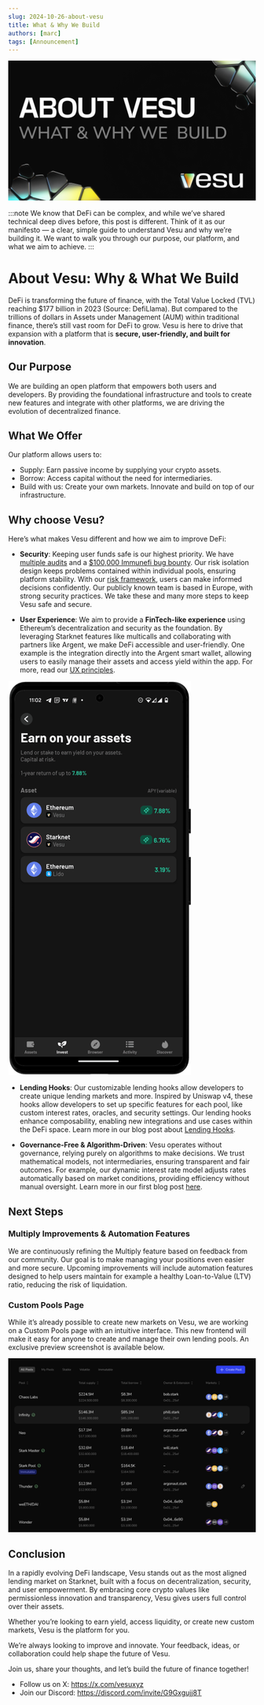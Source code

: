 ```yaml
---
slug: 2024-10-26-about-vesu
title: What & Why We Build
authors: [marc]
tags: [Announcement]
---
```


![About Vesu: Why & What We Build](about-vesu.png)


:::note
We know that DeFi can be complex, and while we’ve shared technical deep dives before, this post is different. Think of it as our manifesto — a clear, simple guide to understand Vesu and why we’re building it. We want to walk you through our purpose, our platform, and what we aim to achieve.
:::

# About Vesu: Why & What We Build

DeFi is transforming the future of finance, with the Total Value Locked (TVL) reaching $177 billion in 2023 (Source: DefiLlama). But compared to the trillions of dollars in Assets under Management (AUM) within traditional finance, there’s still vast room for DeFi to grow. Vesu is here to drive that expansion  with a platform that is **secure, user-friendly, and built for innovation**.

## Our Purpose

We are building an open platform that empowers both users and developers. By providing the foundational infrastructure and tools to create new features and integrate with other platforms, we are driving the evolution of decentralized finance.

## What We Offer

Our platform allows users to:

- Supply: Earn passive income by supplying your crypto assets.
- Borrow: Access capital without the need for intermediaries.
- Build with us: Create your own markets. Innovate and build on top of our infrastructure.

## Why choose Vesu?

Here’s what makes Vesu different and how we aim to improve DeFi:

- **Security**: Keeping user funds safe is our highest priority. We have [multiple audits](https://docs.vesu.xyz/security/security-audit) and a [$100,000 Immunefi bug bounty](https://immunefi.com/bug-bounty/vesu/information/). Our risk isolation design keeps problems contained within individual pools, ensuring platform stability. With our [risk framework](https://docs.vesu.xyz/risk/risk-framework), users can make informed decisions confidently. Our publicly known team is based in Europe, with strong security practices. We take these and many more steps to keep Vesu safe and secure.

- **User Experience**: We aim to provide a **FinTech-like experience** using Ethereum’s decentralization and security as the foundation. By leveraging Starknet features like multicalls and collaborating with partners like Argent, we make DeFi accessible and user-friendly. One example is the integration directly into the Argent smart wallet, allowing users to easily manage their assets and access yield within the app. For more, read our [UX principles](https://docs.vesu.xyz/blog/2024-05-17-vesu-ux-principles).


![Integration in Argent Invest](argent-integration.png)

- **Lending Hooks**: Our customizable lending hooks allow developers to create unique lending markets and more. Inspired by Uniswap v4, these hooks allow developers to set up specific features for each pool, like custom interest rates, oracles, and security settings. Our lending hooks enhance composability, enabling new integrations and use cases within the DeFi space. Learn more in our blog post about [Lending Hooks](https://docs.vesu.xyz/blog/2024-04-03-vesu-lending-hooks).

- **Governance-Free & Algorithm-Driven**: Vesu operates without governance, relying purely on algorithms to make decisions. We trust mathematical models, not intermediaries, ensuring transparent and fair outcomes. For example, our dynamic interest rate model adjusts rates automatically based on market conditions, providing efficiency without manual oversight. Learn more in our first blog post [here](https://docs.vesu.xyz/blog/2024-03-06-welcome#free-markets-model).

## Next Steps

### Multiply Improvements & Automation Features

We are continuously refining the Multiply feature based on feedback from our community. Our goal is to make managing your positions even easier and more secure. Upcoming improvements will include automation features designed to help users maintain for example a healthy Loan-to-Value (LTV) ratio, reducing the risk of liquidation.

### Custom Pools Page

While it’s already possible to create new markets on Vesu, we are working on a Custom Pools page with an intuitive interface. This new frontend will make it easy for anyone to create and manage their own lending pools. An exclusive preview screenshot is available below.

![Preview of new Pools Page](pool-page-preview.png)

## Conclusion

In a rapidly evolving DeFi landscape, Vesu stands out as the most aligned lending market on Starknet, built with a focus on decentralization, security, and user empowerment. By embracing core crypto values like permissionless innovation and transparency, Vesu gives users full control over their assets.

Whether you’re looking to earn yield, access liquidity, or create new custom markets, Vesu is the platform for you.

We’re always looking to improve and innovate. Your feedback, ideas, or collaboration could help shape the future of Vesu. 

Join us, share your thoughts, and let’s build the future of finance together!

- Follow us on X: https://x.com/vesuxyz
- Join our Discord: https://discord.com/invite/G9Gxgujj8T
